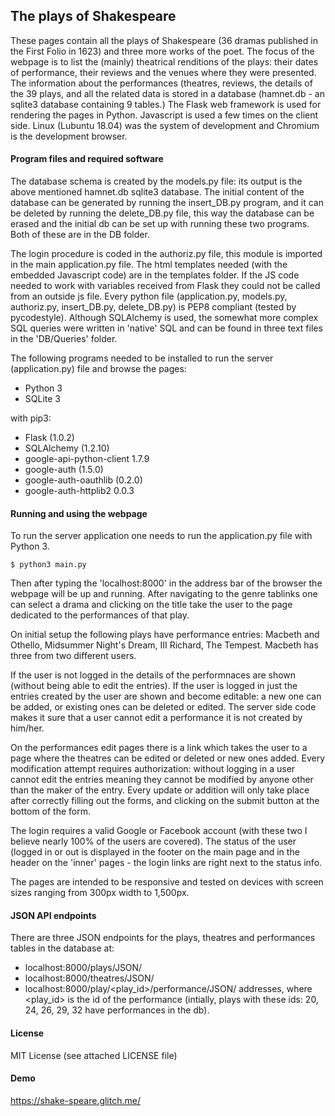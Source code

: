 ## The plays of Shakespeare

  These pages contain all the plays of Shakespeare (36 dramas published in the First Folio in 1623)
and three more works of the poet. The focus of the webpage is to list the (mainly) theatrical 
renditions of the plays: their dates of performance, their reviews and the venues where they were 
presented. The information about the performances (theatres, reviews, the details of the 39 plays, 
and all the related data is stored in a database (hamnet.db - an sqlite3 database containing 9 
tables.) The Flask web framework is used for rendering the pages in Python. Javascript is used a few
times on the client side. Linux (Lubuntu 18.04) was the system of development and Chromium is the 
development browser.


#### Program files and required software 

  The database schema is created by the models.py file: its output is the above mentioned 
hamnet.db sqlite3 database. The initial content of the database can be generated by running 
the insert_DB.py program, and it can be deleted by running the delete_DB.py file, this way
the database can be erased and the initial db can be set up with running these two programs. 
Both of these are in the DB folder.

  The login procedure is coded in the authoriz.py file, this module is imported in the main
application.py file. The html templates needed (with the embedded Javascript code) are in 
the templates folder. If the JS code needed to work with variables received from Flask they
could not be called from an outside js file. Every python file (application.py, models.py, 
authoriz.py, insert_DB.py, delete_DB.py) is PEP8 compliant (tested by pycodestyle).
Although SQLAlchemy is used, the somewhat more complex SQL queries were written in 'native' SQL
and can be found in three text files in the 'DB/Queries' folder. 

  The following programs needed to be installed to run the server (application.py) file and
browse the pages:
 - Python 3
 - SQLite 3

with pip3:
 - Flask (1.0.2)
 - SQLAlchemy (1.2.10)
 - google-api-python-client 1.7.9      
 - google-auth (1.5.0) 
 - google-auth-oauthlib (0.2.0)
 - google-auth-httplib2     0.0.3      

 
#### Running and using the webpage

  To run the server application one needs to run the application.py file with Python 3.
```
$ python3 main.py
```

  Then after typing the 'localhost:8000' in the address bar of the browser the webpage will be up 
and running. After navigating to the genre tablinks one can select a drama and clicking on the 
title take the user to the page dedicated to the performances of that play.

On initial setup the following plays have performance entries: Macbeth and Othello, 
Midsummer Night's Dream, III Richard, The Tempest. Macbeth has three from two different users.

If the user is not logged in the details of the performnaces are shown (without being able to edit 
the entries). If the user is logged in just the entries created by the user are shown and become
editable: a new one can be added, or existing ones can be deleted or edited. The server side code 
makes it sure that a user cannot edit a performance it is not created by him/her.

On the performances edit pages there is a link which takes the user to a page where the theatres
can be edited or deleted or new ones added. Every modification attempt requires authorization: 
without logging in a user cannot edit the entries meaning they cannot be modified by anyone other 
than the maker of the entry. Every update or addition will only take place after correctly filling
out the forms, and clicking on the submit button at the bottom of the form.

The login requires a valid Google or Facebook account (with these two I believe nearly 100% of the
users are covered). The status of the user (logged in or out is displayed in the footer on the 
main page and in the header on the 'inner' pages - the login links are right next to the status
info.

  The pages are intended to be responsive and tested on devices with screen sizes ranging from 
300px width to 1,500px.


#### JSON API endpoints

There are three JSON endpoints for the plays, theatres and performances tables in the database at:
- localhost:8000/plays/JSON/
- localhost:8000/theatres/JSON/
- localhost:8000/play/<play_id>/performance/JSON/
addresses, where <play_id> is the id of the performance (intially, plays with these ids: 20, 24, 
26, 29, 32 have performances in the db).


#### License
MIT License (see attached LICENSE file)


#### Demo
https://shake-speare.glitch.me/
